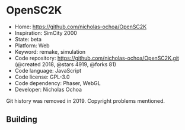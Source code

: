 # OpenSC2K

- Home: https://github.com/nicholas-ochoa/OpenSC2K
- Inspiration: SimCity 2000
- State: beta
- Platform: Web
- Keyword: remake, simulation
- Code repository: https://github.com/nicholas-ochoa/OpenSC2K.git (@created 2018, @stars 4919, @forks 81)
- Code language: JavaScript
- Code license: GPL-3.0
- Code dependency: Phaser, WebGL
- Developer: Nicholas Ochoa

Git history was removed in 2019. Copyright problems mentioned.

## Building
